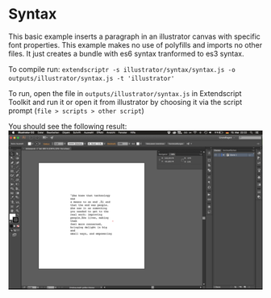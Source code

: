 # Syntax

This basic example inserts a paragraph in an illustrator canvas with specific font properties. This example makes no use of polyfills and imports no other files. It just creates a bundle with es6 syntax tranformed to es3 syntax.

To compile run:
``
extendscriptr -s illustrator/syntax/syntax.js -o outputs/illustrator/syntax.js -t 'illustrator'
``

To run, open the file in ``outputs/illustrator/syntax.js`` in Extendscript Toolkit and run it or open it from illustrator by choosing it via the script prompt (``file > scripts > other script``)

You should see the following result:
![syntax output](syntax.png)

